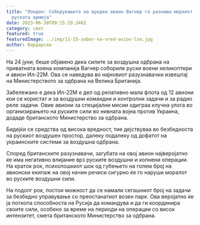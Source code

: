 ```yaml
---
title: "Лондон: Соборувањето на вреден авион Вагнер го разниша моралот во
  руската армија"
date: 2023-06-30T09:15:29.246Z
category: свет
featured: true
featuredImage: ../img/11-15-sobor-na-vred-avion-lon.jpg
author: Вардарски
---
```

На 24 јуни, беше објавено дека силите за воздушна одбрана на приватната воена компанија Вагнер собориле руски воени хеликоптери и авион Ил-22М. Ова се наведува во најновиот разузнавачки извештај на Министерството за одбрана на Велика Британија.

Забележано е дека Ил-22М е дел од релативно мала флота од 12 авиони кои се користат и за воздушни командни и контролни задачи и за радио реле задачи. Овие авиони за специјални мисии одиграа клучна улога во организирањето на руските сили во нивната војна против Украина, додаде британското Министерство за одбрана.

Бидејќи се средства од висока вредност, тие дејствуваа во безбедноста на рускиот воздушен простор, далеку подалеку од дофатот на украинските системи за воздушна одбрана.

Според британските разузнавачи, загубата на овој авион најверојатно ќе има негативно влијание врз руските воздушни и копнени операции. На краток рок, психолошкиот шок од губењето на голем број на авионски екипаж на овој начин речиси сигурно ќе го наруши моралот во руските воздушни сили.

На подолг рок, постои можност да се намали сегашниот број на задачи за безбедно управување со преостанатиот возен парк. Ова веројатно ќе ја поткопа способноста на Русија да командува и да ги координира своите сили, особено за време на периоди на операции со висок интензитет, смета британското Министерство за одбрана.